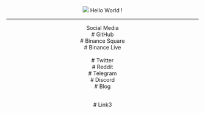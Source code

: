 <style>
 a:link {
      text-decoration: none;
}

a:visited {
      text-decoration: none;
}

a:hover {
      text-decoration: none;
}

a:active {
      text-decoration: none;
}
  </style>
<center>
<img src="#" size="10px"/>
Hello World !
<br/>
<hr class="cyberpunk glitched" />
Social Media</br>
<a href="https://0xbabyalien.github.io/0xBabyAlien/" target="_blank"># GitHub</a>
</br>
<a href="https://www.binance.com/en/feed/profile/415452117" target="_blank"># Binance Square</a>
</br>
<a href="https://www.binance.me/id/live/u/27177728" target="_blank"># Binance Live</a>
</br></br>
<a href="https://twitter.com/redhonifadli" target="_blank"># Twitter</a>
</br>
<a href="https://www.reddit.com/user/0xBabyAlien" target="_blank"># Reddit</a>
</br>
<a href="https://t.me/BabyAlien_ID" target="_blank"># Telegram</a>
</br>
<a href="https://discord.com/users/633558230148055060" target="_blank"># Discord</a>
</br>
<a href="https://kampungcyberx.blogspot.com" target="_blank"># Blog </a>

</br><a href="https://link3.to/babyalien_id" target="_blank"># Link3 </a>
</center>
</br>

